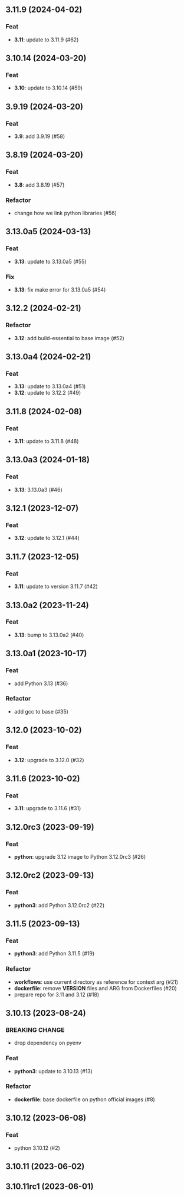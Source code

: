 ## 3.11.9 (2024-04-02)

### Feat

- **3.11**: update to 3.11.9 (#62)

## 3.10.14 (2024-03-20)

### Feat

- **3.10**: update to 3.10.14 (#59)

## 3.9.19 (2024-03-20)

### Feat

- **3.9**: add 3.9.19 (#58)

## 3.8.19 (2024-03-20)

### Feat

- **3.8**: add 3.8.19 (#57)

### Refactor

- change how we link python libraries (#56)

## 3.13.0a5 (2024-03-13)

### Feat

- **3.13**: update to 3.13.0a5 (#55)

### Fix

- **3.13**: fix make error for 3.13.0a5 (#54)

## 3.12.2 (2024-02-21)

### Refactor

- **3.12**: add build-essential to base image (#52)

## 3.13.0a4 (2024-02-21)

### Feat

- **3.13**: update to 3.13.0a4 (#51)
- **3.12**: update to 3.12.2 (#49)

## 3.11.8 (2024-02-08)

### Feat

- **3.11**: update to 3.11.8 (#48)

## 3.13.0a3 (2024-01-18)

### Feat

- **3.13**: 3.13.0a3 (#46)

## 3.12.1 (2023-12-07)

### Feat

- **3.12**: update to 3.12.1 (#44)

## 3.11.7 (2023-12-05)

### Feat

- **3.11**: update to version 3.11.7 (#42)

## 3.13.0a2 (2023-11-24)

### Feat

- **3.13**: bump to 3.13.0a2 (#40)

## 3.13.0a1 (2023-10-17)

### Feat

- add Python 3.13 (#36)

### Refactor

- add gcc to base (#35)

## 3.12.0 (2023-10-02)

### Feat

- **3.12**: upgrade to 3.12.0 (#32)

## 3.11.6 (2023-10-02)

### Feat

- **3.11**: upgrade to 3.11.6 (#31)

## 3.12.0rc3 (2023-09-19)

### Feat

- **python**: upgrade 3.12 image to Python 3.12.0rc3 (#26)

## 3.12.0rc2 (2023-09-13)

### Feat

- **python3**: add Python 3.12.0rc2 (#22)

## 3.11.5 (2023-09-13)

### Feat

- **python3**: add Python 3.11.5 (#19)

### Refactor

- **workflows**: use current directory as reference for context arg (#21)
- **dockerfile**: remove __VERSION__ files and ARG from Dockerfiles (#20)
- prepare repo for 3.11 and 3.12 (#18)

## 3.10.13 (2023-08-24)

### BREAKING CHANGE

- drop dependency on pyenv

### Feat

- **python3**: update to 3.10.13 (#13)

### Refactor

- **dockerfile**: base dockerfile on python official images (#8)

## 3.10.12 (2023-06-08)

### Feat

- python 3.10.12 (#2)

## 3.10.11 (2023-06-02)

## 3.10.11rc1 (2023-06-01)
